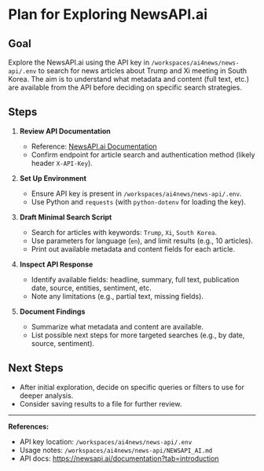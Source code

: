 # Plan for Exploring NewsAPI.ai

## Goal
Explore the NewsAPI.ai using the API key in `/workspaces/ai4news/news-api/.env` to search for news articles about Trump and Xi meeting in South Korea. The aim is to understand what metadata and content (full text, etc.) are available from the API before deciding on specific search strategies.

## Steps

1. **Review API Documentation**
   - Reference: [NewsAPI.ai Documentation](https://newsapi.ai/documentation?tab=introduction)
   - Confirm endpoint for article search and authentication method (likely header `X-API-Key`).

2. **Set Up Environment**
   - Ensure API key is present in `/workspaces/ai4news/news-api/.env`.
   - Use Python and `requests` (with `python-dotenv` for loading the key).

3. **Draft Minimal Search Script**
   - Search for articles with keywords: `Trump`, `Xi`, `South Korea`.
   - Use parameters for language (`en`), and limit results (e.g., 10 articles).
   - Print out available metadata and content fields for each article.

4. **Inspect API Response**
   - Identify available fields: headline, summary, full text, publication date, source, entities, sentiment, etc.
   - Note any limitations (e.g., partial text, missing fields).

5. **Document Findings**
   - Summarize what metadata and content are available.
   - List possible next steps for more targeted searches (e.g., by date, source, sentiment).

## Next Steps
- After initial exploration, decide on specific queries or filters to use for deeper analysis.
- Consider saving results to a file for further review.

---

**References:**
- API key location: `/workspaces/ai4news/news-api/.env`
- Usage notes: `/workspaces/ai4news/news-api/NEWSAPI_AI.md`
- API docs: https://newsapi.ai/documentation?tab=introduction
